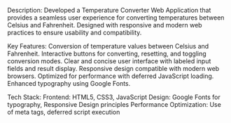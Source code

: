 Description:
Developed a Temperature Converter Web Application that provides a seamless user experience for converting temperatures between Celsius and Fahrenheit. Designed with responsive and modern web practices to ensure usability and compatibility.

Key Features:
Conversion of temperature values between Celsius and Fahrenheit.
Interactive buttons for converting, resetting, and toggling conversion modes.
Clear and concise user interface with labeled input fields and result display.
Responsive design compatible with modern web browsers.
Optimized for performance with deferred JavaScript loading.
Enhanced typography using Google Fonts.

Tech Stack:
Frontend: HTML5, CSS3, JavaScript
Design: Google Fonts for typography, Responsive Design principles
Performance Optimization: Use of meta tags, deferred script execution
